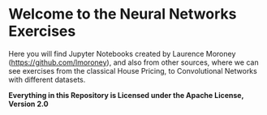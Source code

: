 # Welcome to the Neural Networks Exercises
Here you will find Jupyter Notebooks created by Laurence Moroney (https://github.com/lmoroney), and also from other sources, 
where we can see exercises from the classical House Pricing, to Convolutional Networks with different datasets.

**Everything in this Repository is Licensed under the Apache License, Version 2.0**

